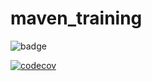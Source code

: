 # maven_training
![badge](https://github.com/lilamoudoudoub/maven_training/actions/workflows/build.yml/badge.svg)

[![codecov](https://codecov.io/gh/lilamoudoudoub/maven_training/branch/main/graph/badge.svg?token=OV6F6Z0WYK)](https://codecov.io/gh/lilamoudoudoub/maven_training)